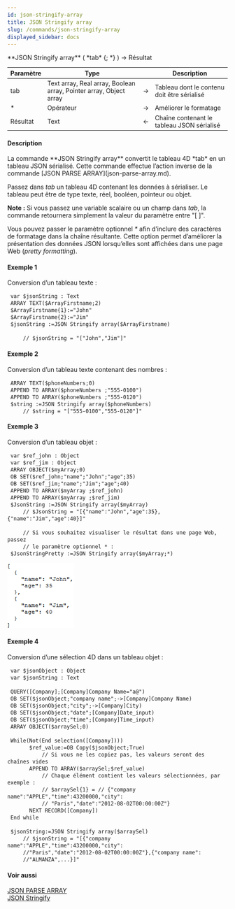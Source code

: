 ```yaml
---
id: json-stringify-array
title: JSON Stringify array
slug: /commands/json-stringify-array
displayed_sidebar: docs
---
```


<!--REF #_command_.JSON Stringify array.Syntax-->**JSON Stringify array** ( *tab* {; *} ) -> Résultat<!-- END REF-->
<!--REF #_command_.JSON Stringify array.Params-->
| Paramètre | Type |  | Description |
| --- | --- | --- | --- |
| tab | Text array, Real array, Boolean array, Pointer array, Object array | &rarr; | Tableau dont le contenu doit être sérialisé |
| * | Opérateur | &rarr; | Améliorer le formatage |
| Résultat | Text | &larr; | Chaîne contenant le tableau JSON sérialisé |

<!-- END REF-->

#### Description 

<!--REF #_command_.JSON Stringify array.Summary-->La commande **JSON Stringify array** convertit le tableau 4D *tab* en un tableau JSON sérialisé.<!-- END REF--> Cette commande effectue l’action inverse de la commande [JSON PARSE ARRAY](json-parse-array.md).

Passez dans *tab* un tableau 4D contenant les données à sérialiser. Le tableau peut être de type texte, réel, booléen, pointeur ou objet.

**Note :** Si vous passez une variable scalaire ou un champ dans *tab*, la commande retournera simplement la valeur du paramètre entre "\[ \]".

Vous pouvez passer le paramètre optionnel *\** afin d’inclure des caractères de formatage dans la chaîne résultante. Cette option permet d’améliorer la présentation des données JSON lorsqu’elles sont affichées dans une page Web (*pretty formatting*).

#### Exemple 1 

Conversion d’un tableau texte :

```4d
 var $jsonString : Text
 ARRAY TEXT($ArrayFirstname;2)
 $ArrayFirstname{1}:="John"
 $ArrayFirstname{2}:="Jim"
 $jsonString :=JSON Stringify array($ArrayFirstname)
 
     // $jsonString = "["John","Jim"]"
```

#### Exemple 2 

Conversion d’un tableau texte contenant des nombres :

```4d
 ARRAY TEXT($phoneNumbers;0)
 APPEND TO ARRAY($phoneNumbers ;"555-0100")
 APPEND TO ARRAY($phoneNumbers ;"555-0120")
 $string :=JSON Stringify array($phoneNumbers)
     // $string = "["555-0100","555-0120"]"
```

#### Exemple 3 

Conversion d’un tableau objet :

```4d
 var $ref_john : Object
 var $ref_jim : Object
 ARRAY OBJECT($myArray;0)
 OB SET($ref_john;"name";"John";"age";35)
 OB SET($ref_jim;"name";"Jim";"age";40)
 APPEND TO ARRAY($myArray ;$ref_john)
 APPEND TO ARRAY($myArray ;$ref_jim)
 $JsonString :=JSON Stringify array($myArray)
     // $JsonString = "[{"name":"John","age":35},{"name":"Jim","age":40}]"
 
     // Si vous souhaitez visualiser le résultat dans une page Web, passez
     // le paramètre optionnel * :
 $JsonStringPretty :=JSON Stringify array($myArray;*)
```

![](../assets/en/commands/pict1205072.fr.png)

#### Exemple 4 

Conversion d’une sélection 4D dans un tableau objet :

```4d
 var $jsonObject : Object
 var $jsonString : Text
 
 QUERY([Company];[Company]Company Name="a@")
 OB SET($jsonObject;"company name";->[Company]Company Name)
 OB SET($jsonObject;"city";->[Company]City)
 OB SET($jsonObject;"date";[Company]Date_input)
 OB SET($jsonObject;"time";[Company]Time_input)
 ARRAY OBJECT($arraySel;0)
 
 While(Not(End selection([Company])))
       $ref_value:=OB Copy($jsonObject;True)
           // Si vous ne les copiez pas, les valeurs seront des chaînes vides
       APPEND TO ARRAY($arraySel;$ref_value)
           // Chaque élément contient les valeurs sélectionnées, par exemple :
           // $arraySel{1} = // {"company name":"APPLE","time":43200000,"city":
           // "Paris","date":"2012-08-02T00:00:00Z"}
       NEXT RECORD([Company])
 End while
 
 $jsonString:=JSON Stringify array($arraySel)
     // $jsonString = "[{"company name":"APPLE","time":43200000,"city":
     //"Paris","date":"2012-08-02T00:00:00Z"},{"company name":
     //"ALMANZA",...}]"
```

#### Voir aussi 

[JSON PARSE ARRAY](json-parse-array.md)  
[JSON Stringify](json-stringify.md)  